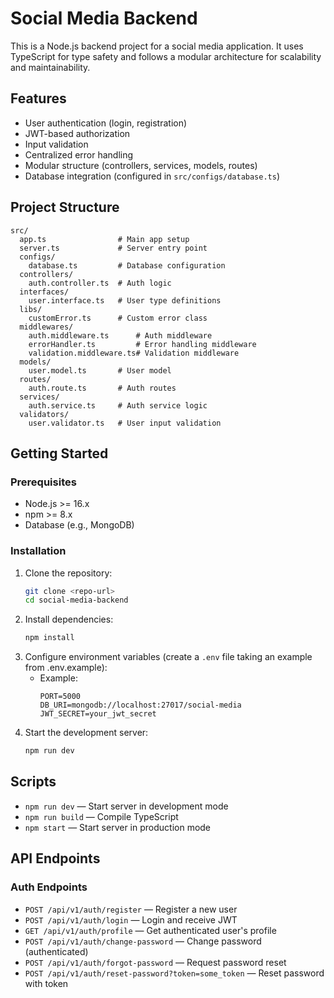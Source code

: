 # Social Media Backend

This is a Node.js backend project for a social media application. It uses TypeScript for type safety and follows a modular architecture for scalability and maintainability.

## Features
- User authentication (login, registration)
- JWT-based authorization
- Input validation
- Centralized error handling
- Modular structure (controllers, services, models, routes)
- Database integration (configured in `src/configs/database.ts`)

## Project Structure
```
src/
  app.ts                # Main app setup
  server.ts             # Server entry point
  configs/
    database.ts         # Database configuration
  controllers/
    auth.controller.ts  # Auth logic
  interfaces/
    user.interface.ts   # User type definitions
  libs/
    customError.ts      # Custom error class
  middlewares/
    auth.middleware.ts      # Auth middleware
    errorHandler.ts         # Error handling middleware
    validation.middleware.ts# Validation middleware
  models/
    user.model.ts       # User model
  routes/
    auth.route.ts       # Auth routes
  services/
    auth.service.ts     # Auth service logic
  validators/
    user.validator.ts   # User input validation
```

## Getting Started

### Prerequisites
- Node.js >= 16.x
- npm >= 8.x
- Database (e.g., MongoDB)

### Installation
1. Clone the repository:
   ```bash
   git clone <repo-url>
   cd social-media-backend
   ```
2. Install dependencies:
   ```bash
   npm install
   ```
3. Configure environment variables (create a `.env` file taking an example from .env.example):
   - Example:
     ```env
     PORT=5000
     DB_URI=mongodb://localhost:27017/social-media
     JWT_SECRET=your_jwt_secret
     ```
4. Start the development server:
   ```bash
   npm run dev
   ```

## Scripts
- `npm run dev` — Start server in development mode
- `npm run build` — Compile TypeScript
- `npm start` — Start server in production mode

## API Endpoints

### Auth Endpoints
- `POST /api/v1/auth/register` — Register a new user
- `POST /api/v1/auth/login` — Login and receive JWT
- `GET /api/v1/auth/profile` — Get authenticated user's profile
- `POST /api/v1/auth/change-password` — Change password (authenticated)
- `POST /api/v1/auth/forgot-password` — Request password reset
- `POST /api/v1/auth/reset-password?token=some_token` — Reset password with token

